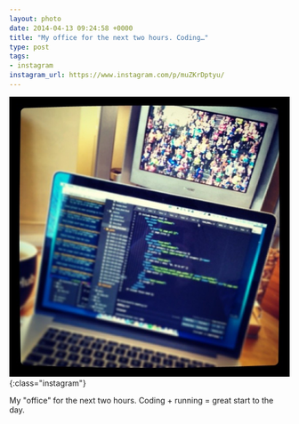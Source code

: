 ```yaml
---
layout: photo
date: 2014-04-13 09:24:58 +0000
title: "My office for the next two hours. Coding…"
type: post
tags:
- instagram
instagram_url: https://www.instagram.com/p/muZKrDptyu/
---
```


![Instagram - muZKrDptyu](/img/muZKrDptyu.jpg){:class="instagram"}

My "office" for the next two hours. Coding + running = great start to the day.

